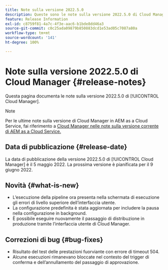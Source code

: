 ```yaml
---
title: Note sulla versione 2022.5.0
description: Queste sono le note sulla versione 2022.5.0 di Cloud Manager.
feature: Release Information
exl-id: c8759f81-4a7c-4f3e-aac6-b1bde8dd46a3
source-git-commit: c0c25ada09879b850883dcd1e53ad05c7087a80a
workflow-type: tm+mt
source-wordcount: '141'
ht-degree: 100%

---
```


# Note sulla versione 2022.5.0 di Cloud Manager {#release-notes}

Questa pagina documenta le note sulla versione 2022.5.0 di [!UICONTROL Cloud Manager].

>[!NOTE]
>
>Per le ultime note sulla versione di Cloud Manager in AEM as a Cloud Service, fai riferimento a [Cloud Manager nelle note sulla versione corrente di AEM as a Cloud Service.](https://experienceleague.adobe.com/docs/experience-manager-cloud-service/content/implementing/using-cloud-manager/release-notes-cloud-manager/release-notes-cm-current.html?lang=it)

## Data di pubblicazione {#release-date}

La data di pubblicazione della versione 2022.5.0 di [!UICONTROL Cloud Manager] è il 5 maggio 2022. La prossima versione è pianificata per il 9 giugno 2022.

## Novità {#what-is-new}

* L’esecuzione della pipeline ora presenta nella schermata di esecuzione gli errori di livello superiore dell’interfaccia utente.
* La configurazione predefinita è stata aggiornata per includere la pausa nella configurazione in background.
* È possibile eseguire nuovamente il passaggio di distribuzione in produzione tramite l’interfaccia utente di Cloud Manager.

## Correzioni di bug {#bug-fixes}

* Risultato del test delle prestazioni fuorviante con errore di timeout 504.
* Alcune esecuzioni rimanevano bloccate nel contesto del trigger di conferma e dell’annullamento del passaggio di approvazione.
